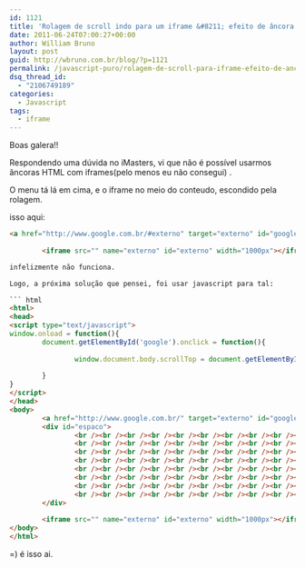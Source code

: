 ```yaml
---
id: 1121
title: 'Rolagem de scroll indo para um iframe &#8211; efeito de âncora'
date: 2011-06-24T07:00:27+00:00
author: William Bruno
layout: post
guid: http://wbruno.com.br/blog/?p=1121
permalink: /javascript-puro/rolagem-de-scroll-para-iframe-efeito-de-ancora/
dsq_thread_id:
  - "2106749189"
categories:
  - Javascript
tags:
  - iframe
---
```

Boas galera!!

Respondendo uma dúvida no iMasters, vi que não é possível usarmos âncoras HTML com iframes(pelo menos eu não consegui) .
  
O menu tá lá em cima, e o iframe no meio do conteudo, escondido pela rolagem.
  
<!--more-->


  
isso aqui:

``` html
<a href="http://www.google.com.br/#externo" target="externo" id="google">google</a>
        
        <iframe src="" name="externo" id="externo" width="1000px"></iframe>```

infelizmente não funciona.

Logo, a próxima solução que pensei, foi usar javascript para tal:

``` html
<html>
<head>
<script type="text/javascript">
window.onload = function(){
        document.getElementById('google').onclick = function(){
        
                window.document.body.scrollTop = document.getElementById('externo').offsetTop;
        
        }
}       
</script>
</head>
<body>
        <a href="http://www.google.com.br/" target="externo" id="google">google</a>
        <div id="espaco">
                <br /><br /><br /><br /><br /><br /><br /><br /><br /><br /><br /><br /><br /><br />
                <br /><br /><br /><br /><br /><br /><br /><br /><br /><br /><br /><br /><br /><br />
                <br /><br /><br /><br /><br /><br /><br /><br /><br /><br /><br /><br /><br /><br />
                <br /><br /><br /><br /><br /><br /><br /><br /><br /><br /><br /><br /><br /><br />
                <br /><br /><br /><br /><br /><br /><br /><br /><br /><br /><br /><br /><br /><br />
                <br /><br /><br /><br /><br /><br /><br /><br /><br /><br /><br /><br /><br /><br />
                <br /><br /><br /><br /><br /><br /><br /><br /><br /><br /><br /><br /><br /><br />
                <br /><br /><br /><br /><br /><br /><br /><br /><br /><br /><br /><br /><br /><br />
        </div>
        
        <iframe src="" name="externo" id="externo" width="1000px"></iframe>
</body>
</html>
```

=) é isso ai.
